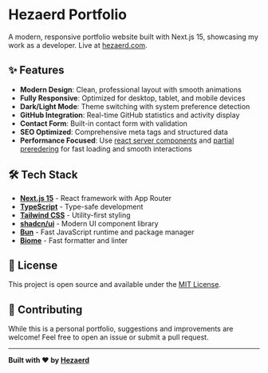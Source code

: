 # Hezaerd Portfolio

A modern, responsive portfolio website built with Next.js 15, showcasing my work as a developer. Live at [hezaerd.com](https://hezaerd.com).

## ✨ Features

- **Modern Design**: Clean, professional layout with smooth animations
- **Fully Responsive**: Optimized for desktop, tablet, and mobile devices
- **Dark/Light Mode**: Theme switching with system preference detection
- **GitHub Integration**: Real-time GitHub statistics and activity display
- **Contact Form**: Built-in contact form with validation
- **SEO Optimized**: Comprehensive meta tags and structured data
- **Performance Focused**: Use [react server components](https://react.dev/reference/rsc/server-components) and [partial preredering](https://nextjs.org/docs/app/getting-started/partial-prerendering) for fast loading and smooth interactions

## 🛠️ Tech Stack

- **[Next.js 15](https://nextjs.org/)** - React framework with App Router
- **[TypeScript](https://www.typescriptlang.org/)** - Type-safe development
- **[Tailwind CSS](https://tailwindcss.com/)** - Utility-first styling
- **[shadcn/ui](https://ui.shadcn.com/)** - Modern UI component library
- **[Bun](https://bun.sh/)** - Fast JavaScript runtime and package manager
- **[Biome](https://biomejs.dev/)** - Fast formatter and linter


## 📄 License

This project is open source and available under the [MIT License](LICENSE).

## 🤝 Contributing

While this is a personal portfolio, suggestions and improvements are welcome! Feel free to open an issue or submit a pull request.

---

**Built with ❤️ by [Hezaerd](https://hezaerd.com)**

